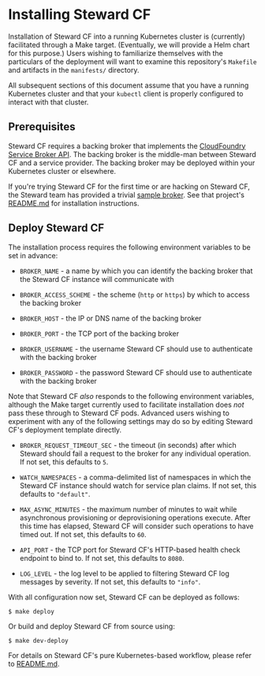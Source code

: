 # Installing Steward CF

Installation of Steward CF into a running Kubernetes cluster is (currently) facilitated through a
Make target. (Eventually, we will provide a Helm chart for this purpose.) Users wishing to
familiarize themselves with the particulars of the deployment will want to examine this
repository's `Makefile` and artifacts in the `manifests/` directory.

All subsequent sections of this document assume that you have a running Kubernetes cluster and that
your `kubectl` client is properly configured to interact with that cluster.

## Prerequisites

Steward CF requires a backing broker that implements the [CloudFoundry Service Broker
API][cfbroker]. The backing broker is the middle-man between Steward CF and a service provider. The
backing broker may be deployed within your Kubernetes cluster or elsewhere.

If you're trying Steward CF for the first time or are hacking on Steward CF, the Steward team has
provided a trivial [sample broker][cf-sample-broker]. See that project's
[README.md](https://github.com/deis/cf-sample-broker/blob/master/README.md) for installation
instructions.

## Deploy Steward CF

The installation process requires the following environment variables to be set in advance:

- `BROKER_NAME` - a name by which you can identify the backing broker that the Steward CF instance
will communicate with

- `BROKER_ACCESS_SCHEME` - the scheme (`http` or `https`) by which to access the backing broker

- `BROKER_HOST` - the IP or DNS name of the backing broker

- `BROKER_PORT` - the TCP port of the backing broker

- `BROKER_USERNAME` - the username Steward CF should use to authenticate with the backing broker

- `BROKER_PASSWORD` - the password Steward CF should use to authenticate with the backing broker

Note that Steward CF _also_ responds to the following environment variables, although the Make
target currently used to facilitate installation does _not_ pass these through to Steward CF pods.
Advanced users wishing to experiment with any of the following settings may do so by editing
Steward CF's deployment template directly.

- `BROKER_REQUEST_TIMEOUT_SEC` - the timeout (in seconds) after which Steward should fail a request
to the broker for any individual operation. If not set, this defaults to `5`.

- `WATCH_NAMESPACES` - a comma-delimited list of namespaces in which the Steward CF instance should
watch for service plan claims. If not set, this defaults to `"default"`.

- `MAX_ASYNC_MINUTES` - the maximum number of minutes to wait while asynchronous provisioning or
deprovisioning operations execute. After this time has elapsed, Steward CF will consider such
operations to have timed out. If not set, this defaults to `60`.

- `API_PORT` - the TCP port for Steward CF's HTTP-based health check endpoint to bind to. If not
set, this defaults to `8080`.

- `LOG_LEVEL` - the log level to be applied to filtering Steward CF log messages by severity. If
not set, this defaults to `"info"`.

With all configuration now set, Steward CF can be deployed as follows:

```
$ make deploy
```

Or build and deploy Steward CF from source using:

```
$ make dev-deploy
```

For details on Steward CF's pure Kubernetes-based workflow, please refer to
[README.md](./README.md).

[cf-sample-broker]: https://github.com/deis/cf-sample-broker
[cfbroker]: https://docs.cloudfoundry.org/services/overview.html
